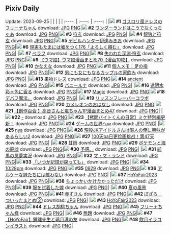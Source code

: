 ## Pixiv Daily
Update: 2023-09-25
|      |      |      |
| :----: | :----: | :----: |
|![](https://pixiv.microyu.workers.dev/c/240x480/img-master/img/2023/09/23/00/00/40/111945697_p0_master1200.jpg) **#1** [ゴスロリ風ドレスのフリーナちゃん](https://www.pixiv.net/artworks/111945697) download: [JPG](https://pixiv.microyu.workers.dev/img-original/img/2023/09/23/00/00/40/111945697_p0.jpg) [PNG](https://pixiv.microyu.workers.dev/img-original/img/2023/09/23/00/00/40/111945697_p0.png)|![](https://pixiv.microyu.workers.dev/c/240x480/img-master/img/2023/09/23/07/30/00/111953268_p0_master1200.jpg) **#2** [ワンダーランドはこうでなくっちゃあ](https://www.pixiv.net/artworks/111953268) download: [JPG](https://pixiv.microyu.workers.dev/img-original/img/2023/09/23/07/30/00/111953268_p0.jpg) [PNG](https://pixiv.microyu.workers.dev/img-original/img/2023/09/23/07/30/00/111953268_p0.png)|![](https://pixiv.microyu.workers.dev/c/240x480/img-master/img/2023/09/23/18/00/08/111964962_p0_master1200.jpg) **#3** [符玄](https://www.pixiv.net/artworks/111964962) download: [JPG](https://pixiv.microyu.workers.dev/img-original/img/2023/09/23/18/00/08/111964962_p0.jpg) [PNG](https://pixiv.microyu.workers.dev/img-original/img/2023/09/23/18/00/08/111964962_p0.png)|
|![](https://pixiv.microyu.workers.dev/c/240x480/img-master/img/2023/09/23/00/18/19/111946610_p0_master1200.jpg) **#4** [銀狼と符玄](https://www.pixiv.net/artworks/111946610) download: [JPG](https://pixiv.microyu.workers.dev/img-original/img/2023/09/23/00/18/19/111946610_p0.jpg) [PNG](https://pixiv.microyu.workers.dev/img-original/img/2023/09/23/00/18/19/111946610_p0.png)|![](https://pixiv.microyu.workers.dev/c/240x480/img-master/img/2023/09/23/00/03/49/111946006_p0_master1200.jpg) **#5** [デビルハンター伊達みきお](https://www.pixiv.net/artworks/111946006) download: [JPG](https://pixiv.microyu.workers.dev/img-original/img/2023/09/23/00/03/49/111946006_p0.jpg) [PNG](https://pixiv.microyu.workers.dev/img-original/img/2023/09/23/00/03/49/111946006_p0.png)|![](https://pixiv.microyu.workers.dev/c/240x480/img-master/img/2023/09/24/18/00/14/111997088_p0_master1200.jpg) **#6** [現実もたまには嘘をつく176「よろしく頼む」](https://www.pixiv.net/artworks/111997088) download: [JPG](https://pixiv.microyu.workers.dev/img-original/img/2023/09/24/18/00/14/111997088_p0.jpg) [PNG](https://pixiv.microyu.workers.dev/img-original/img/2023/09/24/18/00/14/111997088_p0.png)|
|![](https://pixiv.microyu.workers.dev/c/240x480/img-master/img/2023/09/24/00/00/48/111976789_p0_master1200.jpg) **#7** [ベラフ](https://www.pixiv.net/artworks/111976789) download: [JPG](https://pixiv.microyu.workers.dev/img-original/img/2023/09/24/00/00/48/111976789_p0.jpg) [PNG](https://pixiv.microyu.workers.dev/img-original/img/2023/09/24/00/00/48/111976789_p0.png)|![](https://pixiv.microyu.workers.dev/c/240x480/img-master/img/2023/09/24/00/02/49/111976984_p0_master1200.jpg) **#8** [失われた深淵·符玄](https://www.pixiv.net/artworks/111976984) download: [JPG](https://pixiv.microyu.workers.dev/img-original/img/2023/09/24/00/02/49/111976984_p0.jpg) [PNG](https://pixiv.microyu.workers.dev/img-original/img/2023/09/24/00/02/49/111976984_p0.png)|![](https://pixiv.microyu.workers.dev/c/240x480/img-master/img/2023/09/23/00/04/57/111946080_p0_master1200.jpg) **#9** [【ウマ娘】ウマ娘漫画まとめ70【漫画10枚】](https://www.pixiv.net/artworks/111946080) download: [JPG](https://pixiv.microyu.workers.dev/img-original/img/2023/09/23/00/04/57/111946080_p0.jpg) [PNG](https://pixiv.microyu.workers.dev/img-original/img/2023/09/23/00/04/57/111946080_p0.png)|
|![](https://pixiv.microyu.workers.dev/c/240x480/img-master/img/2023/09/23/06/44/45/111952706_p0_master1200.jpg) **#10** [かなえな](https://www.pixiv.net/artworks/111952706) download: [JPG](https://pixiv.microyu.workers.dev/img-original/img/2023/09/23/06/44/45/111952706_p0.jpg) [PNG](https://pixiv.microyu.workers.dev/img-original/img/2023/09/23/06/44/45/111952706_p0.png)|![](https://pixiv.microyu.workers.dev/c/240x480/img-master/img/2023/09/23/07/00/07/111952889_p0_master1200.jpg) **#11** [個人メモ：足の指](https://www.pixiv.net/artworks/111952889) download: [JPG](https://pixiv.microyu.workers.dev/img-original/img/2023/09/23/07/00/07/111952889_p0.jpg) [PNG](https://pixiv.microyu.workers.dev/img-original/img/2023/09/23/07/00/07/111952889_p0.png)|![](https://pixiv.microyu.workers.dev/c/240x480/img-master/img/2023/09/24/00/02/04/111976925_p0_master1200.jpg) **#12** [男にも女にもなるカップルの家飲み](https://www.pixiv.net/artworks/111976925) download: [JPG](https://pixiv.microyu.workers.dev/img-original/img/2023/09/24/00/02/04/111976925_p0.jpg) [PNG](https://pixiv.microyu.workers.dev/img-original/img/2023/09/24/00/02/04/111976925_p0.png)|
|![](https://pixiv.microyu.workers.dev/c/240x480/img-master/img/2023/09/23/20/30/03/111969255_p0_master1200.jpg) **#13** [果物ドレス](https://www.pixiv.net/artworks/111969255) download: [JPG](https://pixiv.microyu.workers.dev/img-original/img/2023/09/23/20/30/03/111969255_p0.jpg) [PNG](https://pixiv.microyu.workers.dev/img-original/img/2023/09/23/20/30/03/111969255_p0.png)|![](https://pixiv.microyu.workers.dev/c/240x480/img-master/img/2023/09/23/17/21/59/111964066_p0_master1200.jpg) **#14** [ancient](https://www.pixiv.net/artworks/111964066) download: [JPG](https://pixiv.microyu.workers.dev/img-original/img/2023/09/23/17/21/59/111964066_p0.jpg) [PNG](https://pixiv.microyu.workers.dev/img-original/img/2023/09/23/17/21/59/111964066_p0.png)|![](https://pixiv.microyu.workers.dev/c/240x480/img-master/img/2023/09/24/00/00/36/111976754_p0_master1200.jpg) **#15** [バニールナ](https://www.pixiv.net/artworks/111976754) download: [JPG](https://pixiv.microyu.workers.dev/img-original/img/2023/09/24/00/00/36/111976754_p0.jpg) [PNG](https://pixiv.microyu.workers.dev/img-original/img/2023/09/24/00/00/36/111976754_p0.png)|
|![](https://pixiv.microyu.workers.dev/c/240x480/img-master/img/2023/09/24/00/00/08/111976664_p0_master1200.jpg) **#16** [透明水彩＊色に香る](https://www.pixiv.net/artworks/111976664) download: [JPG](https://pixiv.microyu.workers.dev/img-original/img/2023/09/24/00/00/08/111976664_p0.jpg) [PNG](https://pixiv.microyu.workers.dev/img-original/img/2023/09/24/00/00/08/111976664_p0.png)|![](https://pixiv.microyu.workers.dev/c/240x480/img-master/img/2023/09/24/02/40/47/111981182_p0_master1200.jpg) **#17** [Magic](https://www.pixiv.net/artworks/111981182) download: [JPG](https://pixiv.microyu.workers.dev/img-original/img/2023/09/24/02/40/47/111981182_p0.jpg) [PNG](https://pixiv.microyu.workers.dev/img-original/img/2023/09/24/02/40/47/111981182_p0.png)|![](https://pixiv.microyu.workers.dev/c/240x480/img-master/img/2023/09/23/18/38/48/111966017_p0_master1200.jpg) **#18** [デバフ魔法。](https://www.pixiv.net/artworks/111966017) download: [JPG](https://pixiv.microyu.workers.dev/img-original/img/2023/09/23/18/38/48/111966017_p0.jpg) [PNG](https://pixiv.microyu.workers.dev/img-original/img/2023/09/23/18/38/48/111966017_p0.png)|
|![](https://pixiv.microyu.workers.dev/c/240x480/img-master/img/2023/09/23/00/02/18/111945876_p0_master1200.jpg) **#19** [リッスンフレーバーコラボ](https://www.pixiv.net/artworks/111945876) download: [JPG](https://pixiv.microyu.workers.dev/img-original/img/2023/09/23/00/02/18/111945876_p0.jpg) [PNG](https://pixiv.microyu.workers.dev/img-original/img/2023/09/23/00/02/18/111945876_p0.png)|![](https://pixiv.microyu.workers.dev/c/240x480/img-master/img/2023/09/23/02/02/17/111947274_p0_master1200.jpg) **#20** [カメレオンのおはなし](https://www.pixiv.net/artworks/111947274) download: [JPG](https://pixiv.microyu.workers.dev/img-original/img/2023/09/23/02/02/17/111947274_p0.jpg) [PNG](https://pixiv.microyu.workers.dev/img-original/img/2023/09/23/02/02/17/111947274_p0.png)|![](https://pixiv.microyu.workers.dev/c/240x480/img-master/img/2023/09/23/00/03/45/111946003_p0_master1200.jpg) **#21** [【創作百合 】高音さんと嵐ちゃん1P漫画まとめ47](https://www.pixiv.net/artworks/111946003) download: [JPG](https://pixiv.microyu.workers.dev/img-original/img/2023/09/23/00/03/45/111946003_p0.jpg) [PNG](https://pixiv.microyu.workers.dev/img-original/img/2023/09/23/00/03/45/111946003_p0.png)|
|![](https://pixiv.microyu.workers.dev/c/240x480/img-master/img/2023/09/23/00/00/41/111945699_p0_master1200.jpg) **#22** [-](https://www.pixiv.net/artworks/111945699) download: [JPG](https://pixiv.microyu.workers.dev/img-original/img/2023/09/23/00/00/41/111945699_p0.jpg) [PNG](https://pixiv.microyu.workers.dev/img-original/img/2023/09/23/00/00/41/111945699_p0.png)|![](https://pixiv.microyu.workers.dev/c/240x480/img-master/img/2023/09/24/12/00/24/111989237_p0_master1200.jpg) **#23** [【拷問バイトくんの日常】ミケ特別編更新！](https://www.pixiv.net/artworks/111989237) download: [JPG](https://pixiv.microyu.workers.dev/img-original/img/2023/09/24/12/00/24/111989237_p0.jpg) [PNG](https://pixiv.microyu.workers.dev/img-original/img/2023/09/24/12/00/24/111989237_p0.png)|![](https://pixiv.microyu.workers.dev/c/240x480/img-master/img/2023/09/23/15/30/39/111961670_p0_master1200.jpg) **#24** [ゲームの世界へ💤](https://www.pixiv.net/artworks/111961670) download: [JPG](https://pixiv.microyu.workers.dev/img-original/img/2023/09/23/15/30/39/111961670_p0.jpg) [PNG](https://pixiv.microyu.workers.dev/img-original/img/2023/09/23/15/30/39/111961670_p0.png)|
|![](https://pixiv.microyu.workers.dev/c/240x480/img-master/img/2023/09/23/16/49/00/111963299_p0_master1200.jpg) **#25** [nya](https://www.pixiv.net/artworks/111963299) download: [JPG](https://pixiv.microyu.workers.dev/img-original/img/2023/09/23/16/49/00/111963299_p0.jpg) [PNG](https://pixiv.microyu.workers.dev/img-original/img/2023/09/23/16/49/00/111963299_p0.png)|![](https://pixiv.microyu.workers.dev/c/240x480/img-master/img/2023/09/23/01/10/29/111948105_p0_master1200.jpg) **#26** [現役JKアイドルさんは暇人の俺に興味があるらしい2](https://www.pixiv.net/artworks/111948105) download: [JPG](https://pixiv.microyu.workers.dev/img-original/img/2023/09/23/01/10/29/111948105_p0.jpg) [PNG](https://pixiv.microyu.workers.dev/img-original/img/2023/09/23/01/10/29/111948105_p0.png)|![](https://pixiv.microyu.workers.dev/c/240x480/img-master/img/2023/09/23/00/38/38/111947238_p0_master1200.jpg) **#27** [100天ba日更绘画挑战！第47天](https://www.pixiv.net/artworks/111947238) download: [JPG](https://pixiv.microyu.workers.dev/img-original/img/2023/09/23/00/38/38/111947238_p0.jpg) [PNG](https://pixiv.microyu.workers.dev/img-original/img/2023/09/23/00/38/38/111947238_p0.png)|
|![](https://pixiv.microyu.workers.dev/c/240x480/img-master/img/2023/09/23/11/10/18/111956532_p0_master1200.jpg) **#28** [甘雨](https://www.pixiv.net/artworks/111956532) download: [JPG](https://pixiv.microyu.workers.dev/img-original/img/2023/09/23/11/10/18/111956532_p0.jpg) [PNG](https://pixiv.microyu.workers.dev/img-original/img/2023/09/23/11/10/18/111956532_p0.png)|![](https://pixiv.microyu.workers.dev/c/240x480/img-master/img/2023/09/24/00/05/07/111977115_p0_master1200.jpg) **#29** [ポケモンと海の廃墟](https://www.pixiv.net/artworks/111977115) download: [JPG](https://pixiv.microyu.workers.dev/img-original/img/2023/09/24/00/05/07/111977115_p0.jpg) [PNG](https://pixiv.microyu.workers.dev/img-original/img/2023/09/24/00/05/07/111977115_p0.png)|![](https://pixiv.microyu.workers.dev/c/240x480/img-master/img/2023/09/23/06/05/45/111952300_p0_master1200.jpg) **#30** [予感。](https://www.pixiv.net/artworks/111952300) download: [JPG](https://pixiv.microyu.workers.dev/img-original/img/2023/09/23/06/05/45/111952300_p0.jpg) [PNG](https://pixiv.microyu.workers.dev/img-original/img/2023/09/23/06/05/45/111952300_p0.png)|
|![](https://pixiv.microyu.workers.dev/c/240x480/img-master/img/2023/09/23/17/39/58/111964507_p0_master1200.jpg) **#31** [純黒の悪夢実況](https://www.pixiv.net/artworks/111964507) download: [JPG](https://pixiv.microyu.workers.dev/img-original/img/2023/09/23/17/39/58/111964507_p0.jpg) [PNG](https://pixiv.microyu.workers.dev/img-original/img/2023/09/23/17/39/58/111964507_p0.png)|![](https://pixiv.microyu.workers.dev/c/240x480/img-master/img/2023/09/23/01/49/48/111949012_p0_master1200.jpg) **#32** [マ・マ・ランド](https://www.pixiv.net/artworks/111949012) download: [JPG](https://pixiv.microyu.workers.dev/img-original/img/2023/09/23/01/49/48/111949012_p0.jpg) [PNG](https://pixiv.microyu.workers.dev/img-original/img/2023/09/23/01/49/48/111949012_p0.png)|![](https://pixiv.microyu.workers.dev/c/240x480/img-master/img/2023/09/23/07/05/32/111952972_p0_master1200.jpg) **#33** [「いつか記憶が戻っても」](https://www.pixiv.net/artworks/111952972) download: [JPG](https://pixiv.microyu.workers.dev/img-original/img/2023/09/23/07/05/32/111952972_p0.jpg) [PNG](https://pixiv.microyu.workers.dev/img-original/img/2023/09/23/07/05/32/111952972_p0.png)|
|![](https://pixiv.microyu.workers.dev/c/240x480/img-master/img/2023/09/23/17/51/16/111964757_p0_master1200.jpg) **#34** [10:28pm](https://www.pixiv.net/artworks/111964757) download: [JPG](https://pixiv.microyu.workers.dev/img-original/img/2023/09/23/17/51/16/111964757_p0.jpg) [PNG](https://pixiv.microyu.workers.dev/img-original/img/2023/09/23/17/51/16/111964757_p0.png)|![](https://pixiv.microyu.workers.dev/c/240x480/img-master/img/2023/09/24/16/06/39/111994364_p0_master1200.jpg) **#35** [0929](https://www.pixiv.net/artworks/111994364) download: [JPG](https://pixiv.microyu.workers.dev/img-original/img/2023/09/24/16/06/39/111994364_p0.jpg) [PNG](https://pixiv.microyu.workers.dev/img-original/img/2023/09/24/16/06/39/111994364_p0.png)|![](https://pixiv.microyu.workers.dev/c/240x480/img-master/img/2023/09/23/16/51/48/111963367_p0_master1200.jpg) **#36** [アルケーな妹たちには敵わない](https://www.pixiv.net/artworks/111963367) download: [JPG](https://pixiv.microyu.workers.dev/img-original/img/2023/09/23/16/51/48/111963367_p0.jpg) [PNG](https://pixiv.microyu.workers.dev/img-original/img/2023/09/23/16/51/48/111963367_p0.png)|
|![](https://pixiv.microyu.workers.dev/c/240x480/img-master/img/2023/09/24/07/09/33/111984360_p0_master1200.jpg) **#37** [HoYoFair2023](https://www.pixiv.net/artworks/111984360) download: [JPG](https://pixiv.microyu.workers.dev/img-original/img/2023/09/24/07/09/33/111984360_p0.jpg) [PNG](https://pixiv.microyu.workers.dev/img-original/img/2023/09/24/07/09/33/111984360_p0.png)|![](https://pixiv.microyu.workers.dev/c/240x480/img-master/img/2023/09/23/00/03/04/111945940_p0_master1200.jpg) **#38** [ちょっかいかけたかっただけ](https://www.pixiv.net/artworks/111945940) download: [JPG](https://pixiv.microyu.workers.dev/img-original/img/2023/09/23/00/03/04/111945940_p0.jpg) [PNG](https://pixiv.microyu.workers.dev/img-original/img/2023/09/23/00/03/04/111945940_p0.png)|![](https://pixiv.microyu.workers.dev/c/240x480/img-master/img/2023/09/23/00/00/35/111945678_p0_master1200.jpg) **#39** [服を試着した嫁](https://www.pixiv.net/artworks/111945678) download: [JPG](https://pixiv.microyu.workers.dev/img-original/img/2023/09/23/00/00/35/111945678_p0.jpg) [PNG](https://pixiv.microyu.workers.dev/img-original/img/2023/09/23/00/00/35/111945678_p0.png)|
|![](https://pixiv.microyu.workers.dev/c/240x480/img-master/img/2023/09/23/00/00/42/111945700_p0_master1200.jpg) **#40** [夏の風景](https://www.pixiv.net/artworks/111945700) download: [JPG](https://pixiv.microyu.workers.dev/img-original/img/2023/09/23/00/00/42/111945700_p0.jpg) [PNG](https://pixiv.microyu.workers.dev/img-original/img/2023/09/23/00/00/42/111945700_p0.png)|![](https://pixiv.microyu.workers.dev/c/240x480/img-master/img/2023/09/24/00/00/19/111976700_p0_master1200.jpg) **#41** [赤ずきん](https://www.pixiv.net/artworks/111976700) download: [JPG](https://pixiv.microyu.workers.dev/img-original/img/2023/09/24/00/00/19/111976700_p0.jpg) [PNG](https://pixiv.microyu.workers.dev/img-original/img/2023/09/24/00/00/19/111976700_p0.png)|![](https://pixiv.microyu.workers.dev/c/240x480/img-master/img/2023/09/23/02/18/07/111949578_p0_master1200.jpg) **#42** [ぼざろ　ついったまとめ②](https://www.pixiv.net/artworks/111949578) download: [JPG](https://pixiv.microyu.workers.dev/img-original/img/2023/09/23/02/18/07/111949578_p0.jpg) [PNG](https://pixiv.microyu.workers.dev/img-original/img/2023/09/23/02/18/07/111949578_p0.png)|
|![](https://pixiv.microyu.workers.dev/c/240x480/img-master/img/2023/09/24/07/55/22/111984881_p0_master1200.jpg) **#43** [HoYoFair2023](https://www.pixiv.net/artworks/111984881) download: [JPG](https://pixiv.microyu.workers.dev/img-original/img/2023/09/24/07/55/22/111984881_p0.jpg) [PNG](https://pixiv.microyu.workers.dev/img-original/img/2023/09/24/07/55/22/111984881_p0.png)|![](https://pixiv.microyu.workers.dev/c/240x480/img-master/img/2023/09/23/00/00/38/111945690_p0_master1200.jpg) **#44** [ドレス胡桃ちゃん](https://www.pixiv.net/artworks/111945690) download: [JPG](https://pixiv.microyu.workers.dev/img-original/img/2023/09/23/00/00/38/111945690_p0.jpg) [PNG](https://pixiv.microyu.workers.dev/img-original/img/2023/09/23/00/00/38/111945690_p0.png)|![](https://pixiv.microyu.workers.dev/c/240x480/img-master/img/2023/09/23/16/48/28/111963285_p0_master1200.jpg) **#45** [フリーナちゃん様](https://www.pixiv.net/artworks/111963285) download: [JPG](https://pixiv.microyu.workers.dev/img-original/img/2023/09/23/16/48/28/111963285_p0.jpg) [PNG](https://pixiv.microyu.workers.dev/img-original/img/2023/09/23/16/48/28/111963285_p0.png)|
|![](https://pixiv.microyu.workers.dev/c/240x480/img-master/img/2023/09/24/13/57/54/111991639_p0_master1200.jpg) **#46** [無題](https://www.pixiv.net/artworks/111991639) download: [JPG](https://pixiv.microyu.workers.dev/img-original/img/2023/09/24/13/57/54/111991639_p0.jpg) [PNG](https://pixiv.microyu.workers.dev/img-original/img/2023/09/24/13/57/54/111991639_p0.png)|![](https://pixiv.microyu.workers.dev/c/240x480/img-master/img/2023/09/24/01/17/14/111979317_p0_master1200.jpg) **#47** [【HoYoFair】鍾離先生と璃月港の友](https://www.pixiv.net/artworks/111979317) download: [JPG](https://pixiv.microyu.workers.dev/img-original/img/2023/09/24/01/17/14/111979317_p0.jpg) [PNG](https://pixiv.microyu.workers.dev/img-original/img/2023/09/24/01/17/14/111979317_p0.png)|![](https://pixiv.microyu.workers.dev/c/240x480/img-master/img/2023/09/24/07/57/15/111984906_p0_master1200.jpg) **#48** [飲月イラコンイラスト](https://www.pixiv.net/artworks/111984906) download: [JPG](https://pixiv.microyu.workers.dev/img-original/img/2023/09/24/07/57/15/111984906_p0.jpg) [PNG](https://pixiv.microyu.workers.dev/img-original/img/2023/09/24/07/57/15/111984906_p0.png)|
